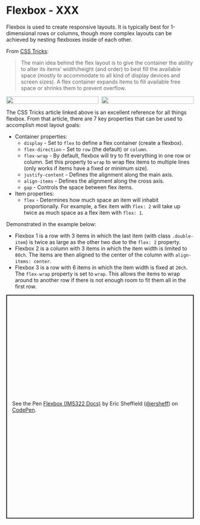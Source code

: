 # Flexbox - XXX

Flexbox is used to create responsive layouts. It is typically best for 1-dimensional rows or columns, though more complex layouts can be achieved by nesting flexboxes inside of each other.

From [CSS Tricks](https://css-tricks.com/snippets/css/a-guide-to-flexbox/):

> The main idea behind the flex layout is to give the container the ability to alter its items’ width/height (and order) to best fill the available space (mostly to accommodate to all kind of display devices and screen sizes). A flex container expands items to fill available free space or shrinks them to prevent overflow.

<div style="display: flex; justify-content: space-evenly; gap: 1ch;">
	<div style="flex: 1; max-width: 350px">
		<img src="../images/01-container.svg" style="width: 100%">
	</div>
	<div style="flex: 1; max-width: 350px">
		<img src="../images/02-items.svg" style="width: 100%">
	</div>
</div>

The CSS Tricks article linked above is an excellent reference for all things flexbox. From that article, there are 7 key properties that can be used to accomplish most layout goals:

- Container properties:
  - `display` - Set to `flex` to define a flex container (create a flexbox).
  - `flex-direction` - Set to `row` (the default) or `column`.
  - `flex-wrap` - By default, flexbox will try to fit everything in one row or column. Set this property to `wrap` to wrap flex items to multiple lines (only works if items have a fixed or minimum size).
  - `justify-content` - Defines the alignment along the main axis.
  - `align-items` - Defines the alignment along the cross axis.
  - `gap` - Controls the space between flex items.
- Item properties:
  - `flex` - Determines how much space an item will inhabit proportionally. For example, a flex item with `flex: 2` will take up twice as much space as a flex item with `flex: 1`.

Demonstrated in the example below:

- Flexbox 1 is a row with 3 items in which the last item (with class `.double-item`) is twice as large as the other two due to the `flex: 2` property.
- Flexbox 2 is a column with 3 items in which the item width is limited to `80ch`. The items are then aligned to the center of the column with `align-items: center`.
- Flexbox 3 is a row with 6 items in which the item width is fixed at `20ch`. The `flex-wrap` property is set to `wrap`. This allows the items to wrap around to another row if there is not enough room to fit them all in the first row.
<p class="codepen" data-height="600" data-default-tab="html,result" data-slug-hash="VwRLgEg" data-editable="true" data-user="ersheff" style="height: 600px; box-sizing: border-box; display: flex; align-items: center; justify-content: center; border: 2px solid; margin: 1em 0; padding: 1em;">
  <span>See the Pen <a href="https://codepen.io/ersheff/pen/VwRLgEg">
  Flexbox (IMS322 Docs)</a> by Eric Sheffield (<a href="https://codepen.io/ersheff">@ersheff</a>)
  on <a href="https://codepen.io">CodePen</a>.</span>
</p>
<script async src="https://cpwebassets.codepen.io/assets/embed/ei.js"></script>
